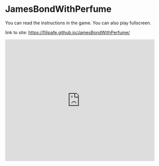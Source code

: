 # JamesBondWithPerfume
You can read the instructions in the game. 
You can also play fullscreen.

link to site: https://filipafe.github.io/JamesBondWithPerfume/

<iframe src="https://forkphorus.github.io/embed.html?id=564698778&auto-start=false&light-content=false" width="482" height="393" allowfullscreen="true" allowtransparency="true" style="border:none;"></iframe>
